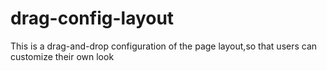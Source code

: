 # drag-config-layout
This is a drag-and-drop configuration of the page layout,so that users can customize their own look

